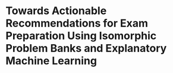 # Towards Actionable Recommendations for Exam Preparation Using Isomorphic Problem Banks and Explanatory Machine Learning

